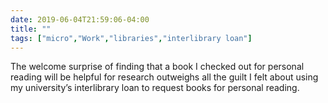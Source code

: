```yaml
---
date: 2019-06-04T21:59:06-04:00
title: ""
tags: ["micro","Work","libraries","interlibrary loan"]
---
```

The welcome surprise of finding that a book I checked out for personal reading will be helpful for research outweighs all the guilt I felt about using my university’s interlibrary loan to request books for personal reading.
